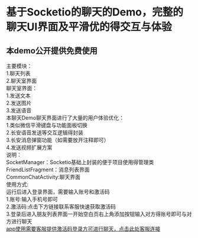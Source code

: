 基于Socketio的聊天的Demo，完整的聊天UI界面及平滑优的得交互与体验
=======================
本demo公开提供免费使用
-----------------------
  主要模块：<br>
  1.聊天列表<br>
  2.聊天室界面<br>
  聊天室界面：<br>
  1.发送文本<br>
  2.发送图片<br>
  3.发送语音<br>
  本聊天Demo聊天界面进行了大量的用户体验优化：<br>
  1.类似微信平滑键盘与功能面板切换<br>
  2.长安语音发送等交互逻辑得封装<br>
  3.长安消息弹窗功能（如需要放开注释即可）<br>
  4.发送视频扩展方案<br>
说明：<br>
  SocketManager：Socketio基础上封装的便于项目使用得管理类<br>
  FriendListFragment：消息列表界面<br>
  CommonChatActivity:聊天界面<br>
使用方式:<br>
  运行后进入登录界面，需要输入账号和激活码<br>
  1.账号:输入手机号即可<br>
  2.激活码:点击下方链接联系客服快速获取激活码<br>
  3.登录后进入朋友列表界面一开始空白页右上角添加按钮输入对方得账号即可与对方进行聊天<br>
  [app使用需要客服提供激活码登录方可进行聊天，点击此处客服连接](https://www.huolieyun.com/ "悬停显示")
